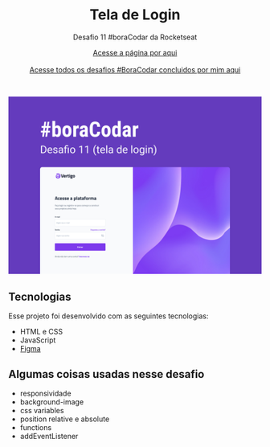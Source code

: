 <h1 align="center">Tela de Login</h1>

<p align="center">Desafio 11 #boraCodar da Rocketseat</p>

<p align="center">
    <a href="https://lucasregisdemoraes.github.io/boracodar/challenges/tela-de-login">Acesse a página por aqui</a>
    <br>
    <br>
    <a href="https://lucasregisdemoraes.github.io/boracodar">Acesse todos os desafios #BoraCodar concluidos por mim aqui</a>
</p>

<br>

<p align="center">
    <img src="../../previews/tela-de-login.jpg">
</p>


## Tecnologias

Esse projeto foi desenvolvido com as seguintes tecnologias:

- HTML e CSS
- JavaScript
- [Figma](https://figma.com)

## Algumas coisas usadas nesse desafio

- responsividade
- background-image
- css variables
- position relative e absolute
- functions
- addEventListener